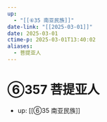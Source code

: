 ```yaml
---
up:
  - "[[⑥35 南亚民族]]"
date-link: "[[2025-03-01]]"
date: 2025-03-01
ctime-p: 2025-03-01T13:40:02
aliases:
  - 菩提亚人
---
```


# ⑥357 菩提亚人

- up: [[⑥35 南亚民族]]
